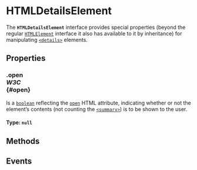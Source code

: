 # HTMLDetailsElement

<div class='overview'>The <strong><code>HTMLDetailsElement</code></strong> interface provides special properties (beyond the regular <a href="/en-US/docs/Web/API/HTMLElement" title="The HTMLElement interface represents any HTML element. Some elements directly implement this interface, while others implement it via an interface that inherits it."><code>HTMLElement</code></a> interface it also has available to it by inheritance) for manipulating <a href="/en-US/docs/Web/HTML/Element/details" title="The HTML Details Element (<details>) creates a disclosure widget in which information is visible only when the widget is toggled into an &quot;open&quot; state."><code>&lt;details&gt;</code></a> elements.</div>

## Properties

### .open <div class="specs"><i>W3C</i></div> {#open}

Is a <a href="/en-US/docs/Web/API/Boolean" title="REDIRECT Boolean [en-US]"><code>boolean</code></a> reflecting the <code><a href="/en-US/docs/Web/HTML/Element/details#attr-open">open</a></code> HTML attribute, indicating whether or not the element’s contents (not counting the <a href="/en-US/docs/Web/HTML/Element/summary" title="The HTML Disclosure Summary element (<summary>) element specifies a summary, caption, or legend for a <details> element's disclosure box."><code>&lt;summary&gt;</code></a>) is to be shown to the user.

#### **Type**: `null`

## Methods

## Events
